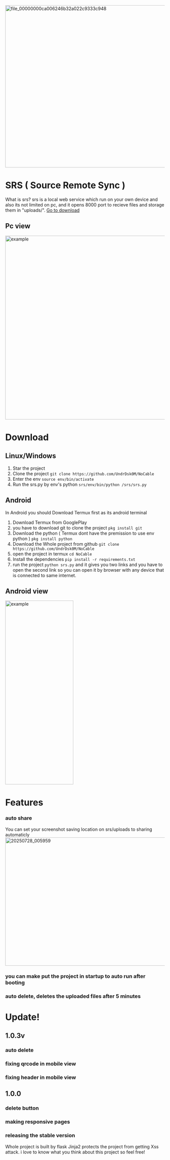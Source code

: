 <img width="512" height="512" alt="file_00000000ca006246b32a022c9333c948" src="https://github.com/user-attachments/assets/e950c6b0-6058-4928-8d4a-fb575832cd42" />


# SRS ( Source Remote Sync )
What is srs? srs is a local web service which run on your own device 
and also its not limited on pc, and it opens 8000 port to recieve files
and storage them in "uploads/".
<a href="#download">Go to download</a>


## Pc view
<img width="1325" height="580" alt="example" src="https://github.com/user-attachments/assets/c7e11d18-bd55-414b-a785-99448591286b" />

# Download 
## Linux/Windows
1. Star the project
2. Clone the project
```git clone https://github.com/UndrDsk0M/NoCable```
3. Enter the env
```source env/bin/activate```
4. Run the srs.py by env's python
```srs/env/bin/python /srs/srs.py```

## Android
In Android you should Download Termux first as its android terminal
1. Download Termux from GooglePlay
2. you have to download git to clone the project
```pkg install git```
3. Download the python ( Termux dont have the premission to use env python )
```pkg install python```
4. Download the Whole project from github
```git clone https://github.com/UndrDsk0M/NoCable```
5. open the project in termux
```cd NoCable```
6. Install the dependencies
```pip install -r requirements.txt```
7. run the project
```python srs.py```
and it gives you two links and you have to open the second link so you
 can open it by browser with any device
that is connected to same internet.

## Android view 
<img width="215" height="580" alt="example" src="https://github.com/user-attachments/assets/04b73d74-0cb8-4163-b4cd-67c1f40f6ec6" />



# Features
### auto share 
You can set your screenshot saving location on srs/uploads to sharing automaticly 
<img width="580" height="405" alt="20250728_005959" src="https://github.com/user-attachments/assets/7b8b248b-50cc-41e3-bf0e-e6c8fda810b8" />

### you can make put the project in startup to auto run after booting
### auto delete, deletes the uploaded files after 5 minutes

# Update! 
## 1.0.3v
### auto delete
### fixing qrcode in mobile view
### fixing header in mobile view 

## 1.0.0
### delete button 
### making responsive pages
### releasing the stable version

Whole project is built by flask
Jinja2 protects the project from getting Xss attack.
i love to know what you think about this project so feel free!